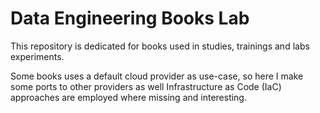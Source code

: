 # Data Engineering Books Lab

This repository is dedicated for books used in studies, trainings and labs experiments.

Some books uses a default cloud provider as use-case, so here I make some ports to other providers as well Infrastructure as Code (IaC) approaches are employed where missing and interesting.


